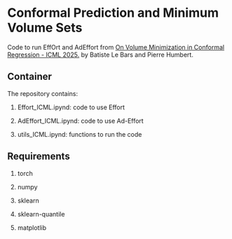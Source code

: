 # Conformal Prediction and Minimum Volume Sets

Code to run EffOrt and AdEffort from 
[On Volume Minimization in Conformal Regression - ICML 2025.](https://arxiv.org/abs/2502.09985) by Batiste Le Bars and Pierre Humbert.

## Container

The repository contains:

1) Effort_ICML.ipynd: code to use Effort

2) AdEffort_ICML.ipynd: code to use Ad-Effort

3) utils_ICML.ipynd: functions to run the code

## Requirements

1) torch

2) numpy

3) sklearn

4) sklearn-quantile 

5) matplotlib
